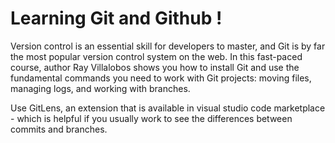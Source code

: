 # Learning Git and Github !

Version control is an essential skill for developers to master, and Git is by far the most popular version control system on the web. In this fast-paced course, author Ray Villalobos shows you how to install Git and use the fundamental commands you need to work with Git projects: moving files, managing logs, and working with branches.

Use GitLens, an extension that is available in visual studio code marketplace - which is helpful if you usually work to see the differences between commits and branches.
